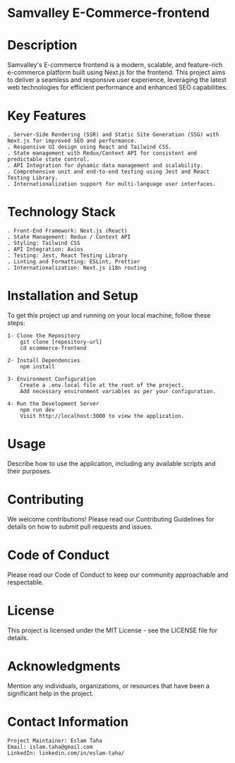 # Samvalley E-Commerce-frontend
# Description
Samvalley's E-commerce frontend is a modern, scalable, and feature-rich e-commerce platform built using Next.js for the frontend. This project aims to deliver a seamless and responsive user experience, leveraging the latest web technologies for efficient performance and enhanced SEO capabilities.

# Key Features
	. Server-Side Rendering (SSR) and Static Site Generation (SSG) with Next.js for improved SEO and performance.
	. Responsive UI design using React and Tailwind CSS.
	. State management with Redux/Context API for consistent and predictable state control.
	. API Integration for dynamic data management and scalability.
	. Comprehensive unit and end-to-end testing using Jest and React Testing Library.
	. Internationalization support for multi-language user interfaces.

# Technology Stack
	. Front-End Framework: Next.js (React)
	. State Management: Redux / Context API
	. Styling: Tailwind CSS
	. API Integration: Axios
	. Testing: Jest, React Testing Library
	. Linting and Formatting: ESLint, Prettier
	. Internationalization: Next.js i18n routing

# Installation and Setup
To get this project up and running on your local machine, follow these steps:

	1- Clone the Repository
		git clone [repository-url]
		cd ecommerce-frontend

	2- Install Dependencies
 		npm install
   
	3- Environment Configuration
		Create a .env.local file at the root of the project.
		Add necessary environment variables as per your configuration.
  
  	4- Run the Development Server
  		npm run dev
		Visit http://localhost:3000 to view the application.
  
#  Usage
Describe how to use the application, including any available scripts and their purposes.

# Contributing
We welcome contributions! Please read our Contributing Guidelines for details on how to submit pull requests and issues.

# Code of Conduct
Please read our Code of Conduct to keep our community approachable and respectable.

# License
This project is licensed under the MIT License - see the LICENSE file for details.

# Acknowledgments
Mention any individuals, organizations, or resources that have been a significant help in the project.

# Contact Information
	Project Maintainer: Eslam Taha
	Email: islam.taha@gmail.com
	LinkedIn: linkedin.com/in/eslam-taha/
